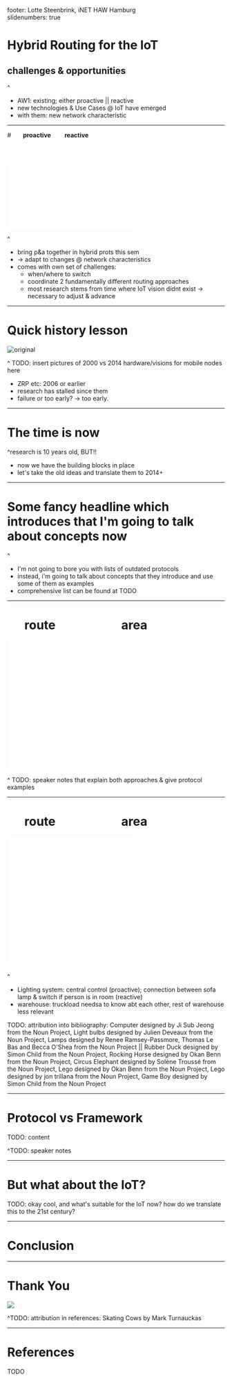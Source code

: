 footer: Lotte Steenbrink, iNET HAW Hamburg	
slidenumbers: true

# **Hybrid Routing for the IoT**
## challenges & opportunities

^ 
- AW1: existing; either proactive || reactive 
- new technologies & Use Cases @ IoT have emerged
- with them: new network characteristic

---
#       **proactive**         **reactive**
###     

![original](./../images/hybrid_venn.pdf)

^ 
- bring p&a together in hybrid prots this sem 
- -> adapt to changes @ network characteristics
- comes with own set of challenges:
	* when/where to switch
	* coordinate 2 fundamentally different routing approaches
	* most research stems from time where IoT vision didnt exist -> necessary to adjust & advance

---
# **Quick history lesson** 

![original](./../images/gracehopper_1.jpg)

^
TODO: insert pictures of 2000 vs 2014 hardware/visions for mobile nodes here
- ZRP etc: 2006 or earlier
- research has stalled since them
- failure or too early? -> too early.

---
# **The time is now** 

^research is 10 years old, BUT!! 
- now we have the building blocks in place
- let's take the old ideas and translate them to 2014+

---
# **Some fancy headline which introduces that I'm going to talk about concepts now** 
^
- I'm not going to bore you with lists of outdated protocols
- instead, i'm going to talk about concepts that they introduce and use some of them as examples
- comprehensive list can be found at TODO

---
#        **route                         area** 

![inline](./../images/route_centered.pdf)![inline](./../images/area_centered.pdf)

^
TODO: speaker notes that explain both approaches & give protocol examples


---
#        **route                         area** 

![inline](./../images/route_centered_example.pdf)![inline](./../images/area_centered_example.pdf)

^
- Lighting system: central control (proactive); connection between sofa lamp & switch if person is in room (reactive)
- warehouse: truckload needsa to know abt each other, rest of warehouse less relevant

TODO: attribution into bibliography: Computer designed by Ji Sub Jeong from the Noun Project, Light bulbs designed by Julien Deveaux from the Noun Project, 
Lamps designed by Renee Ramsey-Passmore, Thomas Le Bas and Becca O'Shea from the Noun Project || Rubber Duck designed by Simon Child from the Noun Project, Rocking Horse designed by Okan Benn from the Noun Project, Circus Elephant designed by Solène Troussé from the Noun Project, Lego designed by Okan Benn from the Noun Project, Lego designed by jon trillana from the Noun Project, Game Boy designed by Simon Child from the Noun Project

---
# **Protocol vs Framework** 
TODO: content

^TODO: speaker notes

---
# **But what about the IoT?** 
TODO: okay cool, and what's suitable for the IoT now? how do we translate this to the 21st century?


---
# **Conclusion** 



---
# **Thank You** 

![](./../images/skating_cows.jpg)

^TODO: attribution in references: Skating Cows by Mark Turnauckas


---
# **References** 
TODO
